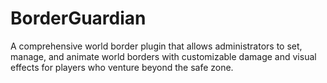 # BorderGuardian
A comprehensive world border plugin that allows administrators to set, manage, and animate world borders with customizable damage and visual effects for players who venture beyond the safe zone.
